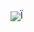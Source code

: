 <img align="center" src="https://github-readme-stats.vercel.app/api?username=Serein-sz&locale=cn&line_height=33&show_icons=true&hide=stars,commits,prs,issues,contribs&theme=dark&rank_icon=default"/>Ï
